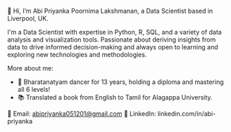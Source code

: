 👋 Hi, I’m Abi Priyanka Poornima Lakshmanan, a Data Scientist based in Liverpool, UK.

I'm a Data Scientist with expertise in Python, R, SQL, and a variety of data analysis and visualization tools. Passionate about deriving insights from data to drive informed decision-making and always open to learning and exploring new technologies and methodologies.

More about me: 
- 💃 Bharatanatyam dancer for 13 years, holding a diploma and mastering all 6 levels!
- 📚 Translated a book from English to Tamil for Alagappa University.

📧 Email: abipriyanka051201@gmail.com 
💼 LinkedIn: linkedin.com/in/abi-priyanka
